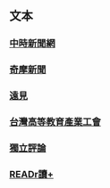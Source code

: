 ## 文本
### [中時新聞網](https://github.com/cpeggy/PL/blob/main/Homework4/analyzenews/formalforhw1.ipynb)
### [奇摩新聞](https://github.com/cpeggy/PL/blob/main/Homework4/analyzenews/formalforhw2.ipynb)
### [遠見](https://github.com/cpeggy/PL/blob/main/Homework4/analyzenews/formalforhw3.ipynb)
### [台灣高等教育產業工會](https://github.com/cpeggy/PL/blob/main/Homework4/analyzenews/formalforhw4.ipynb)
### [獨立評論](https://github.com/cpeggy/PL/blob/main/Homework4/analyzenews/formalforhw5.ipynb)
### [READr讀+](https://github.com/cpeggy/PL/blob/main/Homework4/analyzenews/formalforhw6.ipynb)
